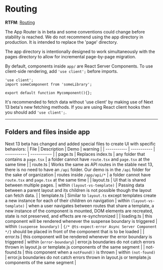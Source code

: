# Routing

**RTFM**: [Routing](https://beta.nextjs.org/docs/routing/fundamentals)


The App Router is in beta and some conventions could change before stability is reached. We do not recommend using the app directory in production. It is intended to replace the 'page' directory. 

The app directory is intentionally designed to work simultaneously with the pages directory to allow for incremental page-by-page migration.

By default, components inside `app/` are React Server Components. To use client-side rendering, add `'use client';` before imports. 

```
'use client';
import someComponent from 'someLibrary';

export default function Mycomponent(){};
```

It's recommended to fetch data without 'use client' by making use of Next 13 beta's new fetching methods. If you are using React client hooks then you should add `'use client';`.

_________________

## Folders and files inside app

Next 13 beta has changed and added special files to create UI with specific behaviors:
| File     | Description | Demo | warning |
| ----------- | ----------- | ----------- | ----------- |
| page.ts | Replaces index.ts | any folder that contains a `page.tsx` | a folder cannot have `route.tsx` and `page.tsx` at the same time |
| route.ts | Works the same as API routes in the stable next 13, there is no need to have an `/api` folder. Our demo is in the `/api` folder for the sake of organization | routes inside `/app/api/*` | a folder cannot have `route.tsx` and `page.tsx` at the same time |
| layout.ts | UI that is shared between multiple pages. | within `(layout-vs-template)` | Passing data between a parent layout and its children is not possible though the layout can fetch data. |
| template.ts | Similar to `layout.ts` except templates create a new instance for each of their children on navigation |  within `(layout-vs-template)` | when a user navigates between routes that share a template, a new instance of the component is mounted, DOM elements are recreated, state is not preserved, and effects are re-synchronized  |
| loading.ts | this component will be rendered whenever the suspense boundary is triggered | within `(suspense boundary)` | `{/* @ts-expect-error Async Server Component */}` should be placed in front of the component that is to be loaded | 
| error.ts | this component will be rendered whenever the error boundary is triggered | within (`error-boundary`) | error.js boundaries do not catch errors thrown in layout.js or template.js components of the same segment | 
| not-found.ts | this component when a `notFound()` is thrown | within `(not-found)` | error.js boundaries do not catch errors thrown in layout.js or template.js components of the same segment |